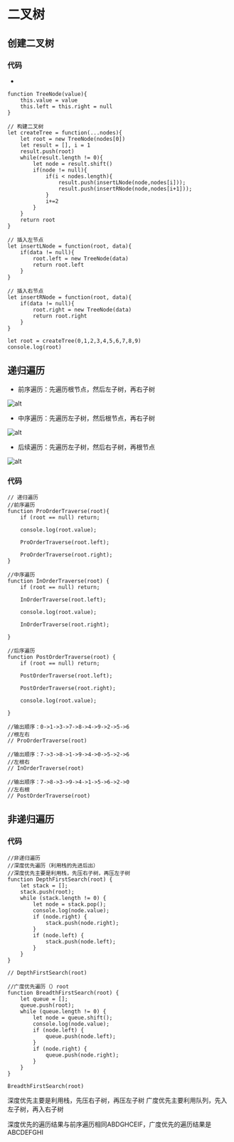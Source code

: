 # 二叉树
## 创建二叉树
### 代码
- 
```
function TreeNode(value){
    this.value = value
    this.left = this.right = null
}

// 构建二叉树
let createTree = function(...nodes){
    let root = new TreeNode(nodes[0])
    let result = [], i = 1
    result.push(root)
    while(result.length != 0){
        let node = result.shift()
        if(node != null){
            if(i < nodes.length){
                result.push(insertLNode(node,nodes[i]));
                result.push(insertRNode(node,nodes[i+1]));
            }
            i+=2
        }
    }
    return root
}

// 插入左节点
let insertLNode = function(root, data){
    if(data != null){
        root.left = new TreeNode(data)
        return root.left
    }
}

// 插入右节点
let insertRNode = function(root, data){
    if(data != null){
        root.right = new TreeNode(data)
        return root.right
    }
}

let root = createTree(0,1,2,3,4,5,6,7,8,9)
console.log(root)
```
## 递归遍历
- 前序遍历：先遍历根节点，然后左子树，再右子树

![alt](https://img.php.cn/upload/article/000/000/024/d9dec53a5cf0aa2db265295bfbdca558-0.png)

- 中序遍历：先遍历左子树，然后根节点，再右子树

![alt](https://img.php.cn/upload/article/000/000/024/8bccc652526392479526a0fba211969e-1.png)

- 后续遍历：先遍历左子树，然后右子树，再根节点

![alt](https://img.php.cn/upload/article/000/000/024/a607e0d2e82567a1c6e884cd15e5e0e5-2.png)

### 代码

```
// 递归遍历
//前序遍历
function ProOrderTraverse(root){
    if (root == null) return;

    console.log(root.value);

    ProOrderTraverse(root.left);

    ProOrderTraverse(root.right);
}

//中序遍历
function InOrderTraverse(root) {
    if (root == null) return;

    InOrderTraverse(root.left);

    console.log(root.value);

    InOrderTraverse(root.right);

}

//后序遍历
function PostOrderTraverse(root) {
    if (root == null) return;

    PostOrderTraverse(root.left);

    PostOrderTraverse(root.right);

    console.log(root.value);

}

//输出顺序：0->1->3->7->8->4->9->2->5->6
//根左右
// ProOrderTraverse(root)

//输出顺序：7->3->8->1->9->4->0->5->2->6
//左根右
// InOrderTraverse(root)

//输出顺序：7->8->3->9->4->1->5->6->2->0
//左右根
// PostOrderTraverse(root)
```

## 非递归遍历
### 代码
```
//非递归遍历
//深度优先遍历（利用栈的先进后出）
//深度优先主要是利用栈，先压右子树，再压左子树
function DepthFirstSearch(root) {
    let stack = [];
    stack.push(root);
    while (stack.length != 0) {
        let node = stack.pop();
        console.log(node.value);
        if (node.right) {
            stack.push(node.right);
        }
        if (node.left) {
            stack.push(node.left);
        }
    }
}

// DepthFirstSearch(root)

//广度优先遍历（）root
function BreadthFirstSearch(root) {
    let queue = [];
    queue.push(root);
    while (queue.length != 0) {
        let node = queue.shift();
        console.log(node.value);
        if (node.left) {
            queue.push(node.left);
        }
        if (node.right) {
            queue.push(node.right);
        }
    }
}

BreadthFirstSearch(root)
```
深度优先主要是利用栈，先压右子树，再压左子树
广度优先主要利用队列，先入左子树，再入右子树

深度优先的遍历结果与前序遍历相同ABDGHCEIF，广度优先的遍历结果是 ABCDEFGHI